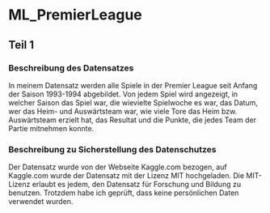 # ML_PremierLeague

## Teil 1
### Beschreibung des Datensatzes
In meinem Datensatz werden alle Spiele in der Premier League seit Anfang der Saison 1993-1994 abgebildet. Von jedem Spiel wird angezeigt, in welcher Saison das Spiel war, die wievielte Spielwoche es war, das Datum, wer das Heim- und Auswärtsteam war, wie viele Tore das Heim bzw. Auswärtsteam erzielt hat, das Resultat und die Punkte, die jedes Team der Partie mitnehmen konnte.
### Beschreibung zu Sicherstellung des Datenschutzes
Der Datensatz wurde von der Webseite Kaggle.com bezogen, auf Kaggle.com wurde der Datensatz mit der Lizenz MIT hochgeladen. Die MIT-Lizenz erlaubt es jedem, den Datensatz für Forschung und Bildung zu benutzen. Trotzdem habe ich geprüft, dass keine persönlichen Daten verwendet wurden.

